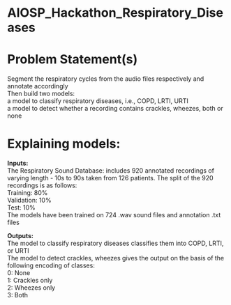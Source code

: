 # AIOSP_Hackathon_Respiratory_Diseases

# Problem Statement(s)
Segment the respiratory cycles from the audio files respectively and annotate accordingly<br>
Then build two models:<br>
a model to classify respiratory diseases, i.e., COPD, LRTI, URTI<br>
a model to detect whether a recording contains crackles, wheezes, both or none<br>

# Explaining models:
**Inputs:**<br>
The Respiratory Sound Database: includes 920 annotated recordings of varying length - 10s to 90s taken from 126 patients.
The split of the 920 recordings is as follows:<br>
Training: 80%<br>
Validation: 10% <br>
Test: 10%<br>
The models have been trained on 724 .wav sound files and annotation .txt files

**Outputs:**<br>
The model to classify respiratory diseases classifies them into COPD, LRTI, or URTI<br>
The model to detect crackles, wheezes gives the output on the basis of the following encoding of classes:<br>
0: None<br>
1: Crackles only<br>
2: Wheezes only<br>
3: Both<br>
